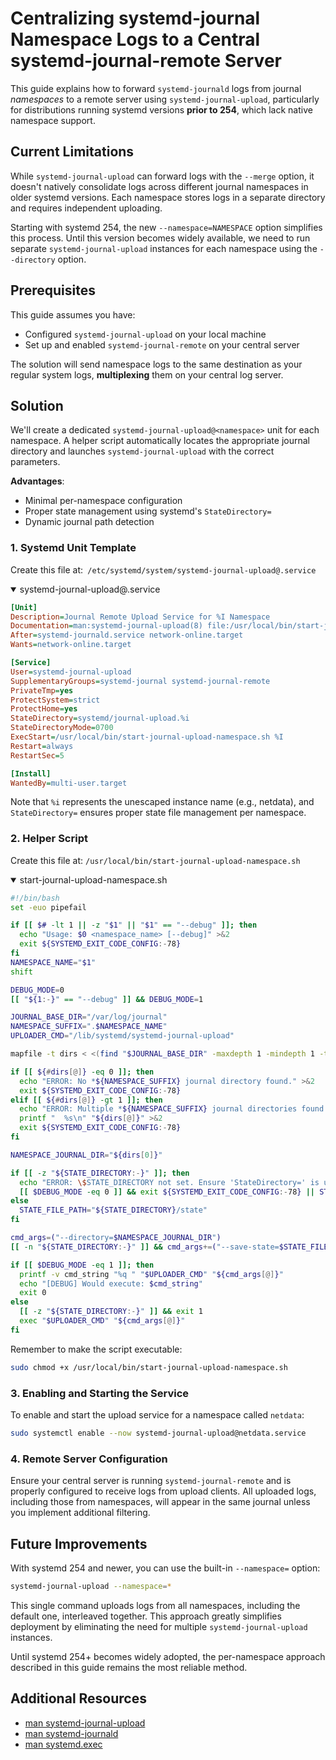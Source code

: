 # Centralizing systemd-journal Namespace Logs to a Central systemd-journal-remote Server

This guide explains how to forward `systemd-journald` logs from journal _namespaces_ to a remote server using `systemd-journal-upload`, particularly for distributions running systemd versions **prior to 254**, which lack native namespace support.

## Current Limitations

While `systemd-journal-upload` can forward logs with the `--merge` option, it doesn't natively consolidate logs across different journal namespaces in older systemd versions. Each namespace stores logs in a separate directory and requires independent uploading.

Starting with systemd 254, the new `--namespace=NAMESPACE` option simplifies this process. Until this version becomes widely available, we need to run separate `systemd-journal-upload` instances for each namespace using the `--directory` option.

## Prerequisites

This guide assumes you have:

- Configured `systemd-journal-upload` on your local machine
- Set up and enabled `systemd-journal-remote` on your central server

The solution will send namespace logs to the same destination as your regular system logs, **multiplexing** them on your central log server.

## Solution

We'll create a dedicated `systemd-journal-upload@<namespace>` unit for each namespace. A helper script automatically locates the appropriate journal directory and launches `systemd-journal-upload` with the correct parameters.

**Advantages**:

- Minimal per-namespace configuration
- Proper state management using systemd's `StateDirectory=`
- Dynamic journal path detection

### 1. Systemd Unit Template

Create this file at:` /etc/systemd/system/systemd-journal-upload@.service`

<details open><summary>systemd-journal-upload@.service</summary>

```ini
[Unit]
Description=Journal Remote Upload Service for %I Namespace
Documentation=man:systemd-journal-upload(8) file:/usr/local/bin/start-journal-upload-namespace.sh
After=systemd-journald.service network-online.target
Wants=network-online.target

[Service]
User=systemd-journal-upload
SupplementaryGroups=systemd-journal systemd-journal-remote
PrivateTmp=yes
ProtectSystem=strict
ProtectHome=yes
StateDirectory=systemd/journal-upload.%i
StateDirectoryMode=0700
ExecStart=/usr/local/bin/start-journal-upload-namespace.sh %I
Restart=always
RestartSec=5

[Install]
WantedBy=multi-user.target
```

</details>

Note that `%i` represents the unescaped instance name (e.g., netdata), and `StateDirectory=` ensures proper state file management per namespace.

### 2. Helper Script

Create this file at: `/usr/local/bin/start-journal-upload-namespace.sh`

<details open><summary>start-journal-upload-namespace.sh</summary>

```bash
#!/bin/bash
set -euo pipefail

if [[ $# -lt 1 || -z "$1" || "$1" == "--debug" ]]; then
  echo "Usage: $0 <namespace_name> [--debug]" >&2
  exit ${SYSTEMD_EXIT_CODE_CONFIG:-78}
fi
NAMESPACE_NAME="$1"
shift

DEBUG_MODE=0
[[ "${1:-}" == "--debug" ]] && DEBUG_MODE=1

JOURNAL_BASE_DIR="/var/log/journal"
NAMESPACE_SUFFIX=".$NAMESPACE_NAME"
UPLOADER_CMD="/lib/systemd/systemd-journal-upload"

mapfile -t dirs < <(find "$JOURNAL_BASE_DIR" -maxdepth 1 -mindepth 1 -type d -name "*${NAMESPACE_SUFFIX}")

if [[ ${#dirs[@]} -eq 0 ]]; then
  echo "ERROR: No *${NAMESPACE_SUFFIX} journal directory found." >&2
  exit ${SYSTEMD_EXIT_CODE_CONFIG:-78}
elif [[ ${#dirs[@]} -gt 1 ]]; then
  echo "ERROR: Multiple *${NAMESPACE_SUFFIX} journal directories found:" >&2
  printf "  %s\n" "${dirs[@]}" >&2
  exit ${SYSTEMD_EXIT_CODE_CONFIG:-78}
fi

NAMESPACE_JOURNAL_DIR="${dirs[0]}"

if [[ -z "${STATE_DIRECTORY:-}" ]]; then
  echo "ERROR: \$STATE_DIRECTORY not set. Ensure 'StateDirectory=' is used in the unit." >&2
  [[ $DEBUG_MODE -eq 0 ]] && exit ${SYSTEMD_EXIT_CODE_CONFIG:-78} || STATE_FILE_PATH="\$STATE_DIRECTORY/state (variable not set)"
else
  STATE_FILE_PATH="${STATE_DIRECTORY}/state"
fi

cmd_args=("--directory=$NAMESPACE_JOURNAL_DIR")
[[ -n "${STATE_DIRECTORY:-}" ]] && cmd_args+=("--save-state=$STATE_FILE_PATH")

if [[ $DEBUG_MODE -eq 1 ]]; then
  printf -v cmd_string "%q " "$UPLOADER_CMD" "${cmd_args[@]}"
  echo "[DEBUG] Would execute: $cmd_string"
  exit 0
else
  [[ -z "${STATE_DIRECTORY:-}" ]] && exit 1
  exec "$UPLOADER_CMD" "${cmd_args[@]}"
fi
```

</details>

Remember to make the script executable:

```bash
sudo chmod +x /usr/local/bin/start-journal-upload-namespace.sh
```

### 3. Enabling and Starting the Service

To enable and start the upload service for a namespace called `netdata`:

```bash
sudo systemctl enable --now systemd-journal-upload@netdata.service
```

### 4. Remote Server Configuration

Ensure your central server is running `systemd-journal-remote` and is properly configured to receive logs from upload clients. All uploaded logs, including those from namespaces, will appear in the same journal unless you implement additional filtering.

## Future Improvements

With systemd 254 and newer, you can use the built-in `--namespace=` option:

```bash
systemd-journal-upload --namespace=*
```

This single command uploads logs from all namespaces, including the default one, interleaved together. This approach greatly simplifies deployment by eliminating the need for multiple `systemd-journal-upload` instances.

Until systemd 254+ becomes widely adopted, the per-namespace approach described in this guide remains the most reliable method.

## Additional Resources

- [man systemd-journal-upload](https://www.freedesktop.org/software/systemd/man/latest/systemd-journal-upload.service.html)
- [man systemd-journald](https://www.freedesktop.org/software/systemd/man/latest/systemd-journald.service.html)
- [man systemd.exec](https://www.freedesktop.org/software/systemd/man/latest/systemd.exec.html)
